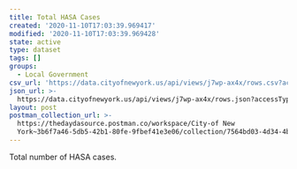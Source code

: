 ```yaml
---
title: Total HASA Cases
created: '2020-11-10T17:03:39.969417'
modified: '2020-11-10T17:03:39.969428'
state: active
type: dataset
tags: []
groups:
  - Local Government
csv_url: 'https://data.cityofnewyork.us/api/views/j7wp-ax4x/rows.csv?accessType=DOWNLOAD'
json_url: >-
  https://data.cityofnewyork.us/api/views/j7wp-ax4x/rows.json?accessType=DOWNLOAD
layout: post
postman_collection_url: >-
  https://thedaydasource.postman.co/workspace/City-of New
  York~3b6f7a46-5db5-42b1-80fe-9fbef41e3e06/collection/7564bd03-4d34-4b95-82aa-552ab042b7cc
---
```

Total number of HASA cases.
